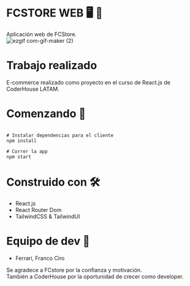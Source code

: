 # FCSTORE WEB 🖥 📱
Aplicación web de FCStore.
<br/>
![ezgif com-gif-maker (2)](https://i.pinimg.com/originals/e4/26/70/e426702edf874b181aced1e2fa5c6cde.gif)

# Trabajo realizado

E-commerce realizado como proyecto en el curso de React.js de CoderHouse LATAM.

# Comenzando  🚀
```

# Instalar dependencias para el cliente
npm install

# Correr la app
npm start

```
# Construido con 🛠️
- React.js
- React Router Dom
- TailwindCSS & TailwindUI

# Equipo de dev 🎁

- Ferrari, Franco Ciro

Se agradece a FCstore por la confianza y motivación. <br/>
También a CoderHouse por la oportunidad de crecer como developer.


